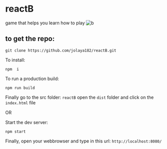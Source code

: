 # reactB

game that helps you learn how to play
<img src="./frontend/images/b.gif" title="b"/>

## to get the repo:

```
git clone https://github.com/jolaya182/reactB.git

```

To install:
```
npm  i
```

To run a production build:
```
npm run build
```

Finally go to the src folder: `reactB`
open the `dist` folder and click on the `index.html` file

OR

Start the dev server:
```
npm start
```
Finally, open your webbrowser and type in this url: `http://localhost:8080/` 

